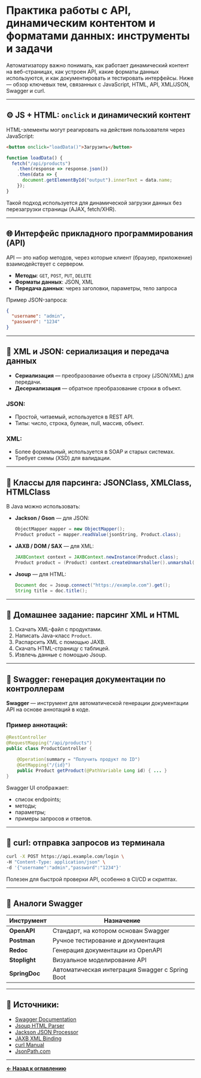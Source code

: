 # Практика работы с API, динамическим контентом и форматами данных: инструменты и задачи

Автоматизатору важно понимать, как работает динамический контент на веб-страницах, как устроен API, какие форматы данных используются, и как документировать и тестировать интерфейсы. Ниже — обзор ключевых тем, связанных с JavaScript, HTML, API, XML/JSON, Swagger и curl.

---

## ⚙️ JS + HTML: `onclick` и динамический контент

HTML-элементы могут реагировать на действия пользователя через JavaScript:

```html
<button onclick="loadData()">Загрузить</button>
```

```javascript
function loadData() {
  fetch("/api/products")
    .then(response => response.json())
    .then(data => {
      document.getElementById("output").innerText = data.name;
    });
}
```

Такой подход используется для динамической загрузки данных без перезагрузки страницы (AJAX, fetch/XHR).

---

## 🌐 Интерфейс прикладного программирования (API)

API — это набор методов, через которые клиент (браузер, приложение) взаимодействует с сервером.

- **Методы**: `GET`, `POST`, `PUT`, `DELETE`
- **Форматы данных**: JSON, XML
- **Передача данных**: через заголовки, параметры, тело запроса

Пример JSON-запроса:
```json
{
  "username": "admin",
  "password": "1234"
}
```

---

## 🔄 XML и JSON: сериализация и передача данных

- **Сериализация** — преобразование объекта в строку (JSON/XML) для передачи.
- **Десериализация** — обратное преобразование строки в объект.

### JSON:
- Простой, читаемый, используется в REST API.
- Типы: число, строка, булеан, null, массив, объект.

### XML:
- Более формальный, используется в SOAP и старых системах.
- Требует схемы (XSD) для валидации.

---

## 🧩 Классы для парсинга: JSONClass, XMLClass, HTMLClass

В Java можно использовать:

- **Jackson / Gson** — для JSON:
  ```java
  ObjectMapper mapper = new ObjectMapper();
  Product product = mapper.readValue(jsonString, Product.class);
  ```

- **JAXB / DOM / SAX** — для XML:
  ```java
  JAXBContext context = JAXBContext.newInstance(Product.class);
  Product product = (Product) context.createUnmarshaller().unmarshal(new File("product.xml"));
  ```

- **Jsoup** — для HTML:
  ```java
  Document doc = Jsoup.connect("https://example.com").get();
  String title = doc.title();
  ```

---

## 📝 Домашнее задание: парсинг XML и HTML

1. Скачать XML-файл с продуктами.
2. Написать Java-класс `Product`.
3. Распарсить XML с помощью JAXB.
4. Скачать HTML-страницу с таблицей.
5. Извлечь данные с помощью Jsoup.

---

## 📄 Swagger: генерация документации по контроллерам

**Swagger** — инструмент для автоматической генерации документации API на основе аннотаций в коде.

### Пример аннотаций:
```java
@RestController
@RequestMapping("/api/products")
public class ProductController {

    @Operation(summary = "Получить продукт по ID")
    @GetMapping("/{id}")
    public Product getProduct(@PathVariable Long id) { ... }
}
```

Swagger UI отображает:
- список endpoints;
- методы;
- параметры;
- примеры запросов и ответов.

---

## 🧪 curl: отправка запросов из терминала

```bash
curl -X POST https://api.example.com/login \
-H "Content-Type: application/json" \
-d '{"username":"admin","password":"1234"}'
```

Полезен для быстрой проверки API, особенно в CI/CD и скриптах.

---

## 🔁 Аналоги Swagger

| Инструмент      | Назначение                        |
|-----------------|------------------------------------|
| **OpenAPI**     | Стандарт, на котором основан Swagger |
| **Postman**     | Ручное тестирование и документация |
| **Redoc**       | Генерация документации из OpenAPI |
| **Stoplight**   | Визуальное моделирование API       |
| **SpringDoc**   | Автоматическая интеграция Swagger с Spring Boot |

---

## 🔗 Источники:
- [Swagger Documentation](https://swagger.io/docs/)
- [Jsoup HTML Parser](https://jsoup.org/)
- [Jackson JSON Processor](https://github.com/FasterXML/jackson)
- [JAXB XML Binding](https://docs.oracle.com/javase/tutorial/jaxb/)
- [curl Manual](https://curl.se/docs/manual.html)
- [JsonPath.com](https://jsonpath.com/)

---
[**← Назад к оглавлению**](README.md)
